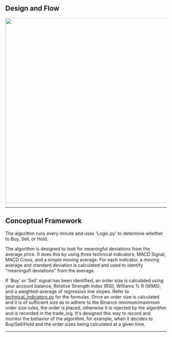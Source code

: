 ## Design and Flow
<img src="https://swkxrg.dm.files.1drv.com/y4mRgJuaoqWLkQ90OzjkIjVE8_HgnCcqmo2nx9jb_9mEJuou8t9ZORrU6ZRHT1G7LHQQNeb7qcMdud5BYL1NILT4Eqd2_0VpooyS8gDQ0du4UV1c3XBnHY3j350TL8ybf45MgAZDTzXHyj38M0qgICIdgYn5O9nA7DKEoACjC5X-uOTN4tFN7QyH9SYt3GVaRtN3SgJQ4DeC_AYtIM7JakrPQ?width=1024&height=576&cropmode=none" width="1024" height="576" />

---

## Conceptual Framework

The algorithm runs every minute and uses 'Logic.py' to determine whether to Buy, Sell, or Hold.

The algorithm is designed to look for meaningful deviations from the average price. It does this by using three technical indicators; MACD Signal, MACD Cross, and a simple moving average. For each indicator, a moving average and standard deviation is calculated and used to identify "meaningufl deviations" from the average.

If 'Buy' or 'Sell' signal has been identified, an order size is calculated using your account balance, Relative Strength Index (RSI), Williams % R (WMS), and a weighted-average of regression line slopes. Refer to [technical_indicators.py](https://github.com/Jacyle/binance-technical-algorithm/blob/master/Algorithm/technical_indicators.py) for the formulas. Once an order size is calculated and it is of sufficient size as to adhere to the Binance minimum/maximum order size rules, the order is placed, otherwise it is rejected by the algorithm and is recorded in the trade_log. It's designed this way to record and monitor the behavior of the algorithm, for example, when it decides to Buy/Sell/Hold and the order sizes being calculated at a given time.  

---
